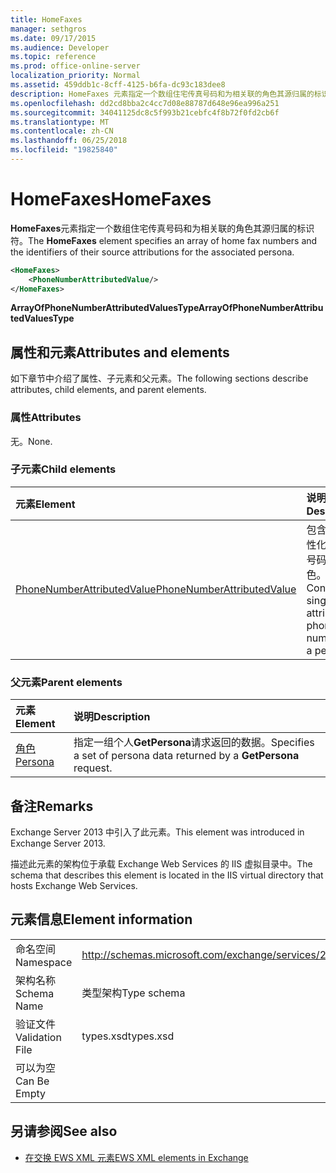 ```yaml
---
title: HomeFaxes
manager: sethgros
ms.date: 09/17/2015
ms.audience: Developer
ms.topic: reference
ms.prod: office-online-server
localization_priority: Normal
ms.assetid: 459ddb1c-8cff-4125-b6fa-dc93c183dee8
description: HomeFaxes 元素指定一个数组住宅传真号码和为相关联的角色其源归属的标识符。
ms.openlocfilehash: dd2cd8bba2c4cc7d08e88787d648e96ea996a251
ms.sourcegitcommit: 34041125dc8c5f993b21cebfc4f8b72f0fd2cb6f
ms.translationtype: MT
ms.contentlocale: zh-CN
ms.lasthandoff: 06/25/2018
ms.locfileid: "19825840"
---
```

# <a name="homefaxes"></a><span data-ttu-id="62dcc-103">HomeFaxes</span><span class="sxs-lookup"><span data-stu-id="62dcc-103">HomeFaxes</span></span>

<span data-ttu-id="62dcc-104">**HomeFaxes**元素指定一个数组住宅传真号码和为相关联的角色其源归属的标识符。</span><span class="sxs-lookup"><span data-stu-id="62dcc-104">The **HomeFaxes** element specifies an array of home fax numbers and the identifiers of their source attributions for the associated persona.</span></span> 
  
```XML
<HomeFaxes>
    <PhoneNumberAttributedValue/>
</HomeFaxes>
```

 <span data-ttu-id="62dcc-105">**ArrayOfPhoneNumberAttributedValuesType**</span><span class="sxs-lookup"><span data-stu-id="62dcc-105">**ArrayOfPhoneNumberAttributedValuesType**</span></span>
## <a name="attributes-and-elements"></a><span data-ttu-id="62dcc-106">属性和元素</span><span class="sxs-lookup"><span data-stu-id="62dcc-106">Attributes and elements</span></span>

<span data-ttu-id="62dcc-107">如下章节中介绍了属性、子元素和父元素。</span><span class="sxs-lookup"><span data-stu-id="62dcc-107">The following sections describe attributes, child elements, and parent elements.</span></span>
  
### <a name="attributes"></a><span data-ttu-id="62dcc-108">属性</span><span class="sxs-lookup"><span data-stu-id="62dcc-108">Attributes</span></span>

<span data-ttu-id="62dcc-109">无。</span><span class="sxs-lookup"><span data-stu-id="62dcc-109">None.</span></span>
  
### <a name="child-elements"></a><span data-ttu-id="62dcc-110">子元素</span><span class="sxs-lookup"><span data-stu-id="62dcc-110">Child elements</span></span>

|<span data-ttu-id="62dcc-111">**元素**</span><span class="sxs-lookup"><span data-stu-id="62dcc-111">**Element**</span></span>|<span data-ttu-id="62dcc-112">**说明**</span><span class="sxs-lookup"><span data-stu-id="62dcc-112">**Description**</span></span>|
|:-----|:-----|
|[<span data-ttu-id="62dcc-113">PhoneNumberAttributedValue</span><span class="sxs-lookup"><span data-stu-id="62dcc-113">PhoneNumberAttributedValue</span></span>](phonenumberattributedvalue.md) <br/> |<span data-ttu-id="62dcc-114">包含单个属性化的电话号码的角色。</span><span class="sxs-lookup"><span data-stu-id="62dcc-114">Contains a single attributed phone number for a persona.</span></span>  <br/> |
   
### <a name="parent-elements"></a><span data-ttu-id="62dcc-115">父元素</span><span class="sxs-lookup"><span data-stu-id="62dcc-115">Parent elements</span></span>

|<span data-ttu-id="62dcc-116">**元素**</span><span class="sxs-lookup"><span data-stu-id="62dcc-116">**Element**</span></span>|<span data-ttu-id="62dcc-117">**说明**</span><span class="sxs-lookup"><span data-stu-id="62dcc-117">**Description**</span></span>|
|:-----|:-----|
|[<span data-ttu-id="62dcc-118">角色</span><span class="sxs-lookup"><span data-stu-id="62dcc-118">Persona</span></span>](persona.md) <br/> |<span data-ttu-id="62dcc-119">指定一组个人**GetPersona**请求返回的数据。</span><span class="sxs-lookup"><span data-stu-id="62dcc-119">Specifies a set of persona data returned by a **GetPersona** request.</span></span>  <br/> |
   
## <a name="remarks"></a><span data-ttu-id="62dcc-120">备注</span><span class="sxs-lookup"><span data-stu-id="62dcc-120">Remarks</span></span>

<span data-ttu-id="62dcc-121">Exchange Server 2013 中引入了此元素。</span><span class="sxs-lookup"><span data-stu-id="62dcc-121">This element was introduced in Exchange Server 2013.</span></span>
  
<span data-ttu-id="62dcc-122">描述此元素的架构位于承载 Exchange Web Services 的 IIS 虚拟目录中。</span><span class="sxs-lookup"><span data-stu-id="62dcc-122">The schema that describes this element is located in the IIS virtual directory that hosts Exchange Web Services.</span></span>
  
## <a name="element-information"></a><span data-ttu-id="62dcc-123">元素信息</span><span class="sxs-lookup"><span data-stu-id="62dcc-123">Element information</span></span>

|||
|:-----|:-----|
|<span data-ttu-id="62dcc-124">命名空间</span><span class="sxs-lookup"><span data-stu-id="62dcc-124">Namespace</span></span>  <br/> |http://schemas.microsoft.com/exchange/services/2006/types  <br/> |
|<span data-ttu-id="62dcc-125">架构名称</span><span class="sxs-lookup"><span data-stu-id="62dcc-125">Schema Name</span></span>  <br/> |<span data-ttu-id="62dcc-126">类型架构</span><span class="sxs-lookup"><span data-stu-id="62dcc-126">Type schema</span></span>  <br/> |
|<span data-ttu-id="62dcc-127">验证文件</span><span class="sxs-lookup"><span data-stu-id="62dcc-127">Validation File</span></span>  <br/> |<span data-ttu-id="62dcc-128">types.xsd</span><span class="sxs-lookup"><span data-stu-id="62dcc-128">types.xsd</span></span>  <br/> |
|<span data-ttu-id="62dcc-129">可以为空</span><span class="sxs-lookup"><span data-stu-id="62dcc-129">Can Be Empty</span></span>  <br/> ||
   
## <a name="see-also"></a><span data-ttu-id="62dcc-130">另请参阅</span><span class="sxs-lookup"><span data-stu-id="62dcc-130">See also</span></span>



- [<span data-ttu-id="62dcc-131">在交换 EWS XML 元素</span><span class="sxs-lookup"><span data-stu-id="62dcc-131">EWS XML elements in Exchange</span></span>](ews-xml-elements-in-exchange.md)

